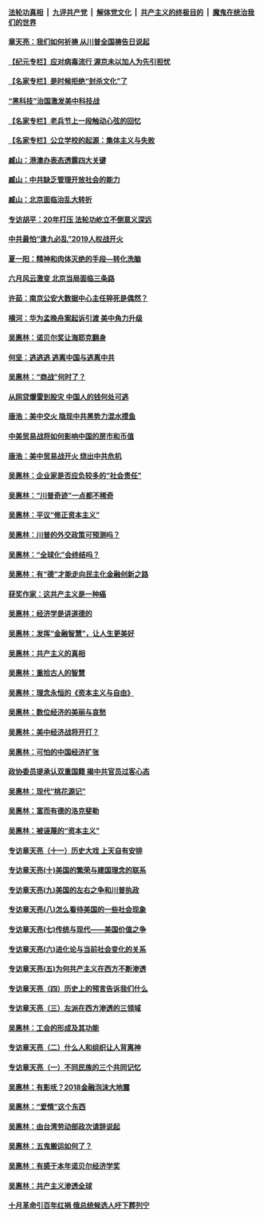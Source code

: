 ####  [法轮功真相](../../../../basic/blob/master/README.md?t=06211502) &nbsp;|&nbsp; [九评共产党](../../../../9ping.md/blob/master/README.md?t=06211502) &nbsp;|&nbsp; [解体党文化](../../../../jtdwh.md/blob/master/README.md?t=06211502)  &nbsp;|&nbsp; [共产主义的终极目的](../../../../gczydzjmd.md/blob/master/README.md?t=06211502) &nbsp;|&nbsp; [魔鬼在统治我们的世界](../../../../mgztzwmdsj.md/blob/master/README.md?t=06211502) 

#### [章天亮：我们如何祈祷 从川普全国祷告日说起](../pages/nsc423/n11944627.md?t=06211502) 

#### [【纪元专栏】应对病毒流行 渥京未以加人为先引担忧](../pages/nsc423/n11875714.md?t=06211502) 

#### [【名家专栏】是时候拒绝“封杀文化”了](../pages/nsc423/n11814093.md?t=06211502) 

#### [“黑科技”治国激发美中科技战](../pages/nsc423/n11638056.md?t=06211502) 

#### [【名家专栏】老兵节上一段触动心弦的回忆](../pages/nsc423/n11646016.md?t=06211502) 

#### [【名家专栏】公立学校的起源：集体主义与失败](../pages/nsc423/n11601833.md?t=06211502) 

#### [臧山：港澳办表态透露四大关键](../pages/nsc423/n11421628.md?t=06211502) 

#### [臧山：中共缺乏管理开放社会的能力](../pages/nsc423/n11407457.md?t=06211502) 

#### [臧山：北京面临治乱大转折](../pages/nsc423/n11406895.md?t=06211502) 

#### [专访胡平：20年打压 法轮功屹立不倒意义深远](../pages/nsc423/n11398800.md?t=06211502) 

#### [中共最怕“逢九必乱”2019人权战开火](../pages/nsc423/n11385248.md?t=06211502) 

#### [夏一阳：精神和肉体灭绝的手段—转化洗脑](../pages/nsc423/n11368250.md?t=06211502) 

#### [六月风云激变 北京当局面临三条路](../pages/nsc423/n11313668.md?t=06211502) 

#### [许茹：南京公安大数据中心主任猝死是偶然？](../pages/nsc423/n11064744.md?t=06211502) 

#### [横河：华为孟晚舟案起诉引渡 美中角力升级](../pages/nsc423/n11027230.md?t=06211502) 

#### [吴惠林：诺贝尔奖让海耶克翻身](../pages/nsc423/n10890049.md?t=06211502) 

#### [何坚：逃逃逃 逃离中国与逃离中共](../pages/nsc423/n10592891.md?t=06211502) 

#### [吴惠林：“商战”何时了？](../pages/nsc423/n10573558.md?t=06211502) 

#### [从网贷爆雷到股灾 中国人的钱何处可逃](../pages/nsc423/n10572800.md?t=06211502) 

#### [唐浩：美中交火 隐现中共黑势力混水摸鱼](../pages/nsc423/n10544040.md?t=06211502) 

#### [中美贸易战将如何影响中国的房市和币值](../pages/nsc423/n10543697.md?t=06211502) 

#### [唐浩：美中贸易战开火 烧出中共危机](../pages/nsc423/n10540126.md?t=06211502) 

#### [吴惠林：企业家是否应负较多的“社会责任”](../pages/nsc423/n10535022.md?t=06211502) 

#### [吴惠林：“川普奇迹”一点都不稀奇](../pages/nsc423/n10512808.md?t=06211502) 

#### [吴惠林：平议“修正资本主义”](../pages/nsc423/n10495724.md?t=06211502) 

#### [吴惠林：川普的外交政策可预测吗？](../pages/nsc423/n10462387.md?t=06211502) 

#### [吴惠林：“全球化”会终结吗？](../pages/nsc423/n10452838.md?t=06211502) 

#### [吴惠林：有“德”才能走向民主化金融创新之路](../pages/nsc423/n10432292.md?t=06211502) 

#### [获奖作家：这共产主义是一种癌](../pages/nsc423/n10431541.md?t=06211502) 

#### [吴惠林：经济学是讲道德的](../pages/nsc423/n10398014.md?t=06211502) 

#### [吴惠林：发挥“金融智慧”，让人生更美好](../pages/nsc423/n10375019.md?t=06211502) 

#### [吴惠林：共产主义的真相](../pages/nsc423/n10351394.md?t=06211502) 

#### [吴惠林：重拾古人的智慧](../pages/nsc423/n10337691.md?t=06211502) 

#### [吴惠林：理念永恒的《资本主义与自由》](../pages/nsc423/n10316274.md?t=06211502) 

#### [吴惠林：数位经济的美丽与哀愁](../pages/nsc423/n10292946.md?t=06211502) 

#### [吴惠林：美中经济战将开打？](../pages/nsc423/n10258825.md?t=06211502) 

#### [吴惠林：可怕的中国经济扩张](../pages/nsc423/n10219147.md?t=06211502) 

#### [政协委员提承认双重国籍 揭中共官员过客心态](../pages/nsc423/n10208809.md?t=06211502) 

#### [吴惠林：现代“桃花源记”](../pages/nsc423/n10185234.md?t=06211502) 

#### [吴惠林：富而有德的洛克斐勒](../pages/nsc423/n10142264.md?t=06211502) 

#### [吴惠林：被诬蔑的“资本主义”](../pages/nsc423/n10124816.md?t=06211502) 

#### [专访章天亮（十一）历史大戏 上天自有安排](../pages/nsc423/n10094905.md?t=06211502) 

#### [专访章天亮(十)美国的繁荣与建国理念的联系](../pages/nsc423/n10094899.md?t=06211502) 

#### [专访章天亮(九)美国的左右之争和川普执政](../pages/nsc423/n10094889.md?t=06211502) 

#### [专访章天亮(八)怎么看待美国的一些社会现象](../pages/nsc423/n10094857.md?t=06211502) 

#### [专访章天亮(七)传统与现代——美国价值之争](../pages/nsc423/n10093140.md?t=06211502) 

#### [专访章天亮(六)进化论与当前社会变化的关系](../pages/nsc423/n10092036.md?t=06211502) 

#### [专访章天亮(五)为何共产主义在西方不断渗透](../pages/nsc423/n10083620.md?t=06211502) 

#### [专访章天亮（四）历史上的预言告诉我们什么](../pages/nsc423/n10083606.md?t=06211502) 

#### [专访章天亮（三）左派在西方渗透的三领域](../pages/nsc423/n10081115.md?t=06211502) 

#### [吴惠林：工会的形成及其功能](../pages/nsc423/n10080633.md?t=06211502) 

#### [专访章天亮（二）什么人和组织让人背离神](../pages/nsc423/n10076637.md?t=06211502) 

#### [专访章天亮（一）不同民族的三个共同记忆](../pages/nsc423/n10074188.md?t=06211502) 

#### [吴惠林：有影呒？2018金融泡沫大地震](../pages/nsc423/n10040534.md?t=06211502) 

#### [吴惠林：“爱情”这个东西](../pages/nsc423/n10019423.md?t=06211502) 

#### [吴惠林：由台湾劳动部政次请辞说起](../pages/nsc423/n9979679.md?t=06211502) 

#### [吴惠林：五鬼搬运如何了？](../pages/nsc423/n9925338.md?t=06211502) 

#### [吴惠林：有感于本年诺贝尔经济学奖](../pages/nsc423/n9871883.md?t=06211502) 

#### [吴惠林：共产主义渗透全球](../pages/nsc423/n9812748.md?t=06211502) 

#### [十月革命引百年红祸 俄总统候选人吁下葬列宁](../pages/nsc423/n9810182.md?t=06211502) 

